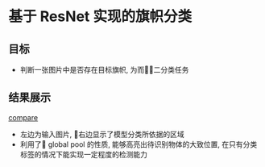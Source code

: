 # 基于 ResNet 实现的旗帜分类

## 目标
- 判断一张图片中是否存在目标旗帜, 为而二分类任务

## 结果展示

[compare](https://github.com/smarsuuuuuuu/TibetFlagRecog/blob/master/compare.PNG)

- 左边为输入图片, 右边显示了模型分类所依据的区域
- 利用了  global pool 的性质, 能够高亮出待识别物体的大致位置, 在只有分类标签的情况下能实现一定程度的检测能力